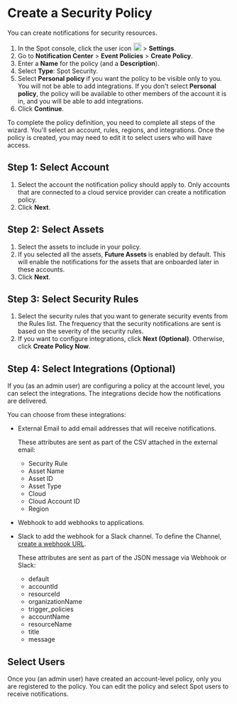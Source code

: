 # Create a Security Policy

You can create notifications for security resources.

1. In the Spot console, click the user icon <img height="18" src="https://docs.spot.io/administration/_media/usericon.png" />  > **Settings**.
2. Go to **Notification Center** > **Event Policies** > **Create Policy**.
3. Enter a **Name** for the policy (and a **Description**).
4. Select **Type**: Spot Security.
5. Select **Personal policy** if you want the policy to be visible only to you. You will not be able to add integrations. If you don't select **Personal policy**, the policy will be available to other members of the account it is in, and you will be able to add integrations.
6. Click **Continue**.

To complete the policy definition, you need to complete all steps of the wizard. You'll select an account, rules, regions, and integrations. Once the policy is created, you may need to edit it to select users who will have access.


## Step 1: Select Account

1. Select the account the notification policy should apply to. Only accounts that are connected to a cloud service provider can create a notification policy.
2. Click **Next**.

## Step 2: Select Assets

1. Select the assets to include in your policy.
2. If you selected all the assets, **Future Assets** is enabled by default. This will enable the notifications for the assets that are onboarded later in these accounts.
3. Click **Next**.

## Step 3: Select Security Rules

1. Select the security rules that you want to generate security events from the Rules list. The frequency that the security notifications are sent is based on the severity of the security rules.
2. If you want to configure integrations, click **Next (Optional)**. Otherwise, click **Create Policy Now**.

## Step 4: Select Integrations (Optional)

If you (as an admin user) are configuring a policy at the account level, you can select the integrations. The integrations decide how the notifications are delivered.

You can choose from these integrations:

- External Email to add email addresses that will receive notifications.

  These attributes are sent as part of the CSV attached in the external email:  

   * Security Rule	 
   * Asset Name	 
   * Asset ID	 
   * Asset Type
   * Cloud
   * Cloud Account ID
   * Region

- Webhook to add webhooks to applications.
- Slack to add the webhook for a Slack channel. To define the Channel, [create a webhook URL](https://spinnakerteam.slack.com/apps/A0F7XDUAZ-incoming-webhooks).

  These attributes are sent as part of the JSON message via Webhook or Slack:
   - default
   - accountId
   - resourceId
   - organizationName
   - trigger_policies
   - accountName
   - resourceName
   - title
   - message

## Select Users

Once you (an admin user) have created an account-level policy, only you are registered to the policy. You can edit the policy and select Spot users to receive notifications.
